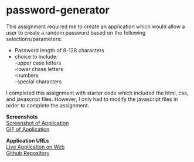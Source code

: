 # password-generator

This assignment required me to create an application which would allow a user to create a random password based on the following selections/parameters:

- Password length of 8-128 characters
- choice to include:<br>
    -upper case letters<br>
    -lower chase letters<br>
    -numbers<br>
    -special characters

I completed this assignment with starter code which included the html, css, and javascript files. However, I only had to modify the javascript files in order to complete the assignment. 

<b>Screenshots</b><br>
<a href="https://user-images.githubusercontent.com/72776042/103446142-9c0ee200-4c39-11eb-83f6-4524d274866b.png">Screenshot of Application</a><br>
<a href="https://i.gyazo.com/ec6dbfde3a5e020511dd6b07592450c4.mp4">GIF of Application</a>

<b>Application URLs</b><br>
<a href="https://emarshall121.github.io/password-generator/">Live Application on Web</a><br>
<a href="https://github.com/emarshall121/password-generator">Github Repository</a>
